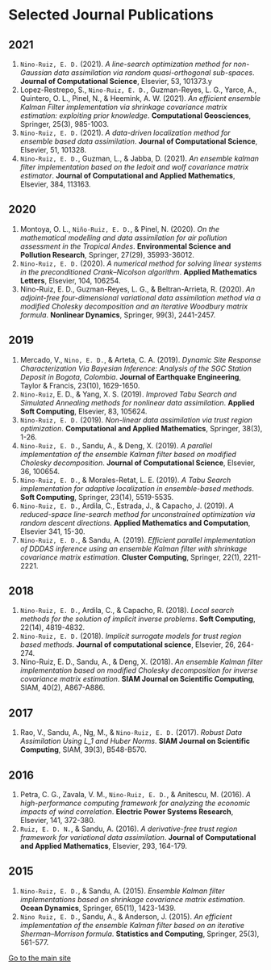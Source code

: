# Selected Journal Publications

## 2021

1. `Nino-Ruiz, E. D.` (2021). _A line-search optimization method for non-Gaussian data assimilation via random quasi-orthogonal sub-spaces_. **Journal of Computational Science**, Elsevier,  53, 101373.y
2. Lopez-Restrepo, S., `Nino-Ruiz, E. D.`, Guzman-Reyes, L. G., Yarce, A., Quintero, O. L., Pinel, N., & Heemink, A. W. (2021). _An efficient ensemble Kalman Filter implementation via shrinkage covariance matrix estimation: exploiting prior knowledge_. **Computational Geosciences**, Springer, 25(3), 985-1003.
3. `Nino-Ruiz, E. D.` (2021). _A data-driven localization method for ensemble based data assimilation_. **Journal of Computational Science**, Elsevier, 51, 101328.
4. `Nino-Ruiz, E. D.`, Guzman, L., & Jabba, D. (2021). _An ensemble kalman filter implementation based on the ledoit and wolf covariance matrix estimator_. **Journal of Computational and Applied Mathematics**, Elsevier, 384, 113163.

## 2020

1. Montoya, O. L., `Niño-Ruiz, E. D.`, & Pinel, N. (2020). _On the mathematical modelling and data assimilation for air pollution assessment in the Tropical Andes_. **Environmental Science and Pollution Research**, Springer, 27(29), 35993-36012.
2. `Nino-Ruiz, E. D.` (2020). _A numerical method for solving linear systems in the preconditioned Crank–Nicolson algorithm_. **Applied Mathematics Letters**, Elsevier, 104, 106254.
3. Nino-Ruiz, E. D., Guzman-Reyes, L. G., & Beltran-Arrieta, R. (2020). _An adjoint-free four-dimensional variational data assimilation method via a modified Cholesky decomposition and an iterative Woodbury matrix formula_. **Nonlinear Dynamics**, Springer, 99(3), 2441-2457.

## 2019

1. Mercado, V., `Nino, E. D.`, & Arteta, C. A. (2019). _Dynamic Site Response Characterization Via Bayesian Inference: Analysis of the SGC Station Deposit in Bogota, Colombia_. **Journal of Earthquake Engineering**, Taylor & Francis, 23(10), 1629-1650.
2. `Nino-Ruiz`, E. D., & Yang, X. S. (2019). _Improved Tabu Search and Simulated Annealing methods for nonlinear data assimilation_. **Applied Soft Computing**, Elsevier, 83, 105624.
3. `Nino-Ruiz, E. D.` (2019). _Non-linear data assimilation via trust region optimization_. **Computational and Applied Mathematics**, Springer, 38(3), 1-26.
4. `Nino-Ruiz, E. D.`, Sandu, A., & Deng, X. (2019). _A parallel implementation of the ensemble Kalman filter based on modified Cholesky decomposition_. **Journal of Computational Science**, Elsevier, 36, 100654.
5. `Nino-Ruiz, E. D.`, & Morales-Retat, L. E. (2019). _A Tabu Search implementation for adaptive localization in ensemble-based methods_. **Soft Computing**, Springer, 23(14), 5519-5535.
6. `Nino-Ruiz, E. D.`, Ardila, C., Estrada, J., & Capacho, J. (2019). _A reduced-space line-search method for unconstrained optimization via random descent directions_. **Applied Mathematics and Computation**, Elsevier 341, 15-30.
7. `Nino-Ruiz, E. D.`, & Sandu, A. (2019). _Efficient parallel implementation of DDDAS inference using an ensemble Kalman filter with shrinkage covariance matrix estimation_. **Cluster Computing**, Springer, 22(1), 2211-2221.

## 2018

1. `Nino-Ruiz, E. D.`, Ardila, C., & Capacho, R. (2018). _Local search methods for the solution of implicit inverse problems_. **Soft Computing**, 22(14), 4819-4832.
2. `Nino-Ruiz, E. D.` (2018). _Implicit surrogate models for trust region based methods_. **Journal of computational science**, Elsevier, 26, 264-274.
3. Nino-Ruiz, E. D., Sandu, A., & Deng, X. (2018). _An ensemble Kalman filter implementation based on modified Cholesky decomposition for inverse covariance matrix estimation_. **SIAM Journal on Scientific Computing**, SIAM, 40(2), A867-A886.

## 2017

1. Rao, V., Sandu, A., Ng, M., & `Nino-Ruiz, E. D.` (2017). _Robust Data Assimilation Using L_1 and Huber Norms_. **SIAM Journal on Scientific Computing**, SIAM, 39(3), B548-B570.

## 2016

1. Petra, C. G., Zavala, V. M., `Nino-Ruiz, E. D.`, & Anitescu, M. (2016). _A high-performance computing framework for analyzing the economic impacts of wind correlation_. **Electric Power Systems Research**, Elsevier, 141, 372-380.
2. `Ruiz, E. D. N.`, & Sandu, A. (2016). _A derivative-free trust region framework for variational data assimilation_. **Journal of Computational and Applied Mathematics**, Elsevier, 293, 164-179.

## 2015

1. `Nino-Ruiz, E. D.`, & Sandu, A. (2015). _Ensemble Kalman filter implementations based on shrinkage covariance matrix estimation_. **Ocean Dynamics**, Springer, 65(11), 1423-1439.
2. `Nino Ruiz, E. D.`, Sandu, A., & Anderson, J. (2015). _An efficient implementation of the ensemble Kalman filter based on an iterative Sherman–Morrison formula_. **Statistics and Computing**, Springer, 25(3), 561-577.

[Go to the main site](index.md)
